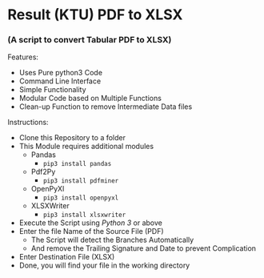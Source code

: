 # Result (KTU) PDF to XLSX 
### (A script to convert Tabular PDF to XLSX)

Features:
* Uses Pure python3 Code
* Command Line Interface
* Simple Functionality
* Modular Code based on Multiple Functions
* Clean-up Function to remove Intermediate Data files

Instructions:

* Clone this Repository to a folder
* This Module requires additional modules
  * Pandas 
    * `pip3 install pandas`
  * Pdf2Py
    * `pip3 install pdfminer`
  * OpenPyXl
    * `pip3 install openpyxl`
  * XLSXWriter
    * `pip3 install xlsxwriter`
* Execute the Script using *Python 3* or above
* Enter the file Name of the Source File (PDF)
  * The Script will detect the Branches Automatically
  * And remove the Trailing Signature and Date to prevent Complication
* Enter Destination File (XLSX)
* Done, you will find your file in the working directory

